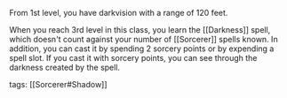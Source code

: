From 1st level, you have darkvision with a range of 120 feet.

When you reach 3rd level in this class, you learn the [[Darkness]] spell, which doesn't count against your number of [[Sorcerer]] spells known. In addition, you can cast it by spending 2 sorcery points or by expending a spell slot. If you cast it with sorcery points, you can see through the darkness created by the spell.

tags: [[Sorcerer#Shadow]]
